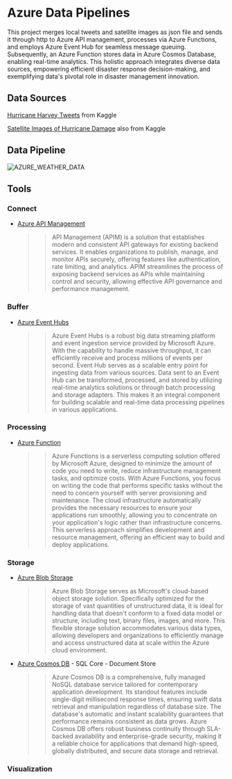 # Azure Data Pipelines 

This project merges local tweets and satellite images as json file and sends it through http to Azure API management, processes via Azure Functions, and employs Azure Event Hub for seamless message queuing. Subsequently, an Azure Function stores data in Azure Cosmos Database, enabling real-time analytics. This holistic approach integrates diverse data sources, empowering efficient disaster response decision-making, and exemplifying data's pivotal role in disaster management innovation.

## Data Sources

[Hurricane Harvey Tweets](https://www.kaggle.com/dan195/hurricaneharvey)  from Kaggle

[Satellite Images of Hurricane Damage](https://www.kaggle.com/datasets/kmader/satellite-images-of-hurricane-damage) also from Kaggle

## Data Pipeline 

![AZURE_WEATHER_DATA](https://github.com/LogicAL007/Azure-Data-Engineering/assets/122959675/438ada62-0b27-4e42-b1b2-737df7e34399)


## Tools
### Connect

- [Azure API Management](https://docs.microsoft.com/en-us/azure/api-management/api-management-key-concepts)
  >>API Management (APIM) is a solution that establishes modern and consistent API gateways for existing backend services. It enables organizations to publish, manage, and monitor APIs securely, offering features like authentication, rate limiting, and analytics. APIM streamlines the process of exposing backend services as APIs while maintaining control and security, allowing effective API governance and performance management.
  
### Buffer

- [Azure Event Hubs](https://docs.microsoft.com/en-us/azure/event-hubs/event-hubs-about)
  >>Azure Event Hubs is a robust big data streaming platform and event ingestion service provided by Microsoft Azure. With the capability to handle massive throughput, it can efficiently receive and process millions of events per second. Event Hub serves as a scalable entry point for ingesting data from various sources. Data sent to an Event Hub can be transformed, processed, and stored by utilizing real-time analytics solutions or through batch processing and storage adapters. This makes it an integral component for building scalable and real-time data processing pipelines in various applications. 

### Processing

- [Azure Function](https://docs.microsoft.com/en-us/azure/azure-functions/functions-overview)
  >>Azure Functions is a serverless computing solution offered by Microsoft Azure, designed to minimize the amount of code you need to write, reduce infrastructure management tasks, and optimize costs. With Azure Functions, you focus on writing the code that performs specific tasks without the need to concern yourself with server provisioning and maintenance. The cloud infrastructure automatically provides the necessary resources to ensure your applications run smoothly, allowing you to concentrate on your application's logic rather than infrastructure concerns. This serverless approach simplifies development and resource management, offering an efficient way to build and deploy applications.

### Storage

- [Azure Blob Storage](https://docs.microsoft.com/en-us/azure/storage/blobs/storage-blobs-introduction) 
  >> Azure Blob Storage serves as Microsoft's cloud-based object storage solution. Specifically optimized for the storage of vast quantities of unstructured data, it is ideal for handling data that doesn't conform to a fixed data model or structure, including text, binary files, images, and more. This flexible storage solution accommodates various data types, allowing developers and organizations to efficiently manage and access unstructured data at scale within the Azure cloud environment.

- [Azure Cosmos DB](https://docs.microsoft.com/en-us/azure/cosmos-db/introduction) - SQL Core - Document Store
  >> Azure Cosmos DB is a comprehensive, fully managed NoSQL database service tailored for contemporary application development. Its standout features include single-digit millisecond response times, ensuring swift data retrieval and manipulation regardless of database size. The database's automatic and instant scalability guarantees that performance remains consistent as data grows. Azure Cosmos DB offers robust business continuity through SLA-backed availability and enterprise-grade security, making it a reliable choice for applications that demand high-speed, globally distributed, and secure data storage and retrieval.

### Visualization

